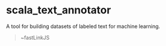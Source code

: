 # scala_text_annotator
A tool for building datasets of labeled text for machine learning. 
> ~fastLinkJS
